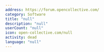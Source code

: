 ```yaml
---
address: https://forum.opencollective.com/
category: Software
title: "null"
description: "null"
userCount: "null"
icon: open-collective.com/null
activity: dead
language: "null"
---
```

